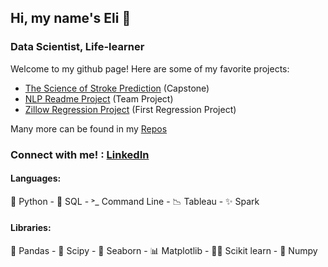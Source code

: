 ## Hi, my name's Eli 👋
### Data Scientist, Life-learner

Welcome to my github page! Here are some of my favorite projects:
- [The Science of Stroke Prediction](https://github.com/stroke-predictors/germain-capstone-stroke-prediction) (Capstone)
- [NLP Readme Project](https://github.com/CANDLES-NLP/readme-nlp-classification) (Team Project)
- [Zillow Regression Project](https://github.com/lopezelihezer/zillow_regression_project) (First Regression Project)


Many more can be found in my [Repos](https://github.com/lopezelihezer?tab=repositories)


### Connect with me! : [LinkedIn](https://www.linkedin.com/in/lopezelihezer/)

#### Languages: 
🐍 Python - 🥞 SQL - ˃_ Command Line - 📉 Tableau - ✨ Spark

#### Libraries:
🐼 Pandas - 🧪 Scipy - 🌊 Seaborn - 📊 Matplotlib - 👩‍🔬 Scikit learn - 🔢 Numpy
